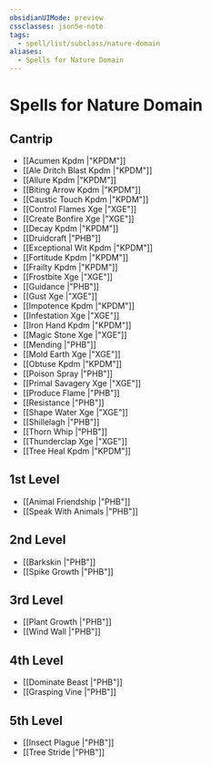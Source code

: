 ```yaml
---
obsidianUIMode: preview
cssclasses: json5e-note
tags:
  - spell/list/subclass/nature-domain
aliases:
  - Spells for Nature Domain
---
```

# Spells for Nature Domain

## Cantrip

- [[Acumen Kpdm \|"KPDM"]] 
- [[Ale Dritch Blast Kpdm \|"KPDM"]] 
- [[Allure Kpdm \|"KPDM"]] 
- [[Biting Arrow Kpdm \|"KPDM"]] 
- [[Caustic Touch Kpdm \|"KPDM"]] 
- [[Control Flames Xge \|"XGE"]] 
- [[Create Bonfire Xge \|"XGE"]] 
- [[Decay Kpdm \|"KPDM"]] 
- [[Druidcraft \|"PHB"]] 
- [[Exceptional Wit Kpdm \|"KPDM"]] 
- [[Fortitude Kpdm \|"KPDM"]] 
- [[Frailty Kpdm \|"KPDM"]] 
- [[Frostbite Xge \|"XGE"]] 
- [[Guidance \|"PHB"]] 
- [[Gust Xge \|"XGE"]] 
- [[Impotence Kpdm \|"KPDM"]] 
- [[Infestation Xge \|"XGE"]] 
- [[Iron Hand Kpdm \|"KPDM"]] 
- [[Magic Stone Xge \|"XGE"]] 
- [[Mending \|"PHB"]] 
- [[Mold Earth Xge \|"XGE"]] 
- [[Obtuse Kpdm \|"KPDM"]] 
- [[Poison Spray \|"PHB"]] 
- [[Primal Savagery Xge \|"XGE"]] 
- [[Produce Flame \|"PHB"]] 
- [[Resistance \|"PHB"]] 
- [[Shape Water Xge \|"XGE"]] 
- [[Shillelagh \|"PHB"]] 
- [[Thorn Whip \|"PHB"]] 
- [[Thunderclap Xge \|"XGE"]] 
- [[Tree Heal Kpdm \|"KPDM"]] 

## 1st Level

- [[Animal Friendship \|"PHB"]] 
- [[Speak With Animals \|"PHB"]] 

## 2nd Level

- [[Barkskin \|"PHB"]] 
- [[Spike Growth \|"PHB"]] 

## 3rd Level

- [[Plant Growth \|"PHB"]] 
- [[Wind Wall \|"PHB"]] 

## 4th Level

- [[Dominate Beast \|"PHB"]] 
- [[Grasping Vine \|"PHB"]] 

## 5th Level

- [[Insect Plague \|"PHB"]] 
- [[Tree Stride \|"PHB"]]
